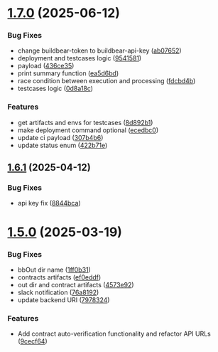 # [1.7.0](https://github.com/BuildBearLabs/buildbear_x_action/compare/v1.6.1...v1.7.0) (2025-06-12)


### Bug Fixes

* change buildbear-token to buildbear-api-key ([ab07652](https://github.com/BuildBearLabs/buildbear_x_action/commit/ab07652066ff5789eab2fd59ed1bc89ec21d649b))
* deployment and testcases logic ([9541581](https://github.com/BuildBearLabs/buildbear_x_action/commit/9541581654a7cefd092b097840eb888d582a2df5))
* payload ([436ce35](https://github.com/BuildBearLabs/buildbear_x_action/commit/436ce3532df69b86eb7a8d820516e9798196ad84))
* print summary function ([ea5d6bd](https://github.com/BuildBearLabs/buildbear_x_action/commit/ea5d6bdde8bea8ae285fa754013e66951a19aa2a))
* race condition between execution and processing ([fdcbd4b](https://github.com/BuildBearLabs/buildbear_x_action/commit/fdcbd4beba8cf2f4cf07e65d32f5eee3eeabf032))
* testcases logic ([0d8a18c](https://github.com/BuildBearLabs/buildbear_x_action/commit/0d8a18c0f24043575b0ba17fdf2abd805c8c8741))


### Features

* get artifacts and envs for testcases ([8d892b1](https://github.com/BuildBearLabs/buildbear_x_action/commit/8d892b12a491984381b6902c97d2aca2590e55b1))
* make deployment command optional ([ecedbc0](https://github.com/BuildBearLabs/buildbear_x_action/commit/ecedbc058af6c845a90a221a0e3b5e6fce79d6c2))
* update ci payload ([307b4b6](https://github.com/BuildBearLabs/buildbear_x_action/commit/307b4b65a49a9a879d1dacc567c3c87eade430a5))
* update status enum ([422b71e](https://github.com/BuildBearLabs/buildbear_x_action/commit/422b71e9efeb8fb6f05bbe375b9fb92de445998c))

## [1.6.1](https://github.com/BuildBearLabs/buildbear_x_action/compare/v1.6.0...v1.6.1) (2025-04-12)


### Bug Fixes

* api key fix ([8844bca](https://github.com/BuildBearLabs/buildbear_x_action/commit/8844bca5fbe8334b03ba8d9053e320d996094b42))

# [1.5.0](https://github.com/BuildBearLabs/buildbear_x_action/compare/v1.4.1...v1.5.0) (2025-03-19)


### Bug Fixes

* bbOut dir name ([1ff0b31](https://github.com/BuildBearLabs/buildbear_x_action/commit/1ff0b31434640b0da5cb1824f242e3aa408a9ad8))
* contracts artifacts ([ef0eddf](https://github.com/BuildBearLabs/buildbear_x_action/commit/ef0eddf246ce38fa0ff5e9053abcd1d6353d19fc))
* out dir and contract artifacts ([4573e92](https://github.com/BuildBearLabs/buildbear_x_action/commit/4573e929155f225ba492f1c14e6870429034653f))
* slack notification ([76a8192](https://github.com/BuildBearLabs/buildbear_x_action/commit/76a819241b19891f3ab3cc4021fdba96f02e614d))
* update backend URI ([7978324](https://github.com/BuildBearLabs/buildbear_x_action/commit/7978324783244e38614f76f779f002255eecad68))


### Features

* Add contract auto-verification functionality and refactor API URLs ([9cecf64](https://github.com/BuildBearLabs/buildbear_x_action/commit/9cecf64cd55b5da29c0da902b8a8a876636e3bfb))
